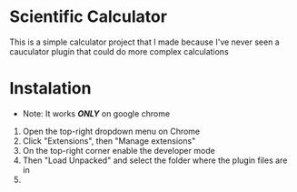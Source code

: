 # Scientific Calculator

This is a simple calculator project that I made because I've never seen a cauculator plugin that could do more complex calculations

# Instalation
- Note: It works ***ONLY*** on google chrome

1. Open the top-right dropdown menu on Chrome
2. Click "Extensions", then "Manage extensions"
3. On the top-right corner enable the developer mode
4. Then "Load Unpacked" and select the folder where the plugin files are in
5. 
